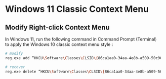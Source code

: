 # Windows 11 Classic Context Menu

## Modify Right-click Context Menu

In Windows 11, run the following command in Command Prompt (Terminal) to apply the Windows 10 classic context menu style :

```bash
# modify
reg.exe add “HKCU\Software\Classes\CLSID\{86ca1aa0-34aa-4e8b-a509-50c905bae2a2}\InprocServer32” /f

# recover
reg.exe delete “HKCU\Software\Classes\CLSID\{86ca1aa0-34aa-4e8b-a509-50c905bae2a2}” /f
```